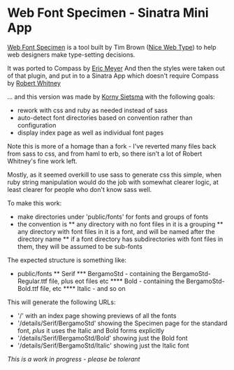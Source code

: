 Web Font Specimen - Sinatra Mini App
=====================

[Web Font Specimen](http://webfontspecimen.com/) is a tool built by Tim Brown
([Nice Web Type](http://nicewebtype.com/)) to help web designers make
type-setting decisions.

It was ported to Compass by [Eric Meyer](http://www.oddbird.net) And then the styles were taken out of that plugin, and put in to a Sinatra App which doesn't require Compass by [Robert Whitney](http://www.robertjwhitney.com)

... and this version was made by [Korny Sietsma](http://github.com/kornysietsma) with the following goals:
*  rework with css and ruby as needed instead of sass
*  auto-detect font directories based on convention rather than configuration
*  display index page as well as individual font pages

Note this is more of a homage than a fork - I've reverted many files back from sass to css,
and from haml to erb, so there isn't a lot of Robert Whitney's fine work left.

Mostly, as it seemed overkill to use sass to generate css this simple,
when ruby string manipulation would do the job with somewhat clearer logic, at least clearer
for people who don't know sass well.

To make this work:
*  make directories under 'public/fonts' for fonts and groups of fonts
*  the convention is
**  any directory with no font files in it is a grouping
**  any directory with font files in it is a font, and will be named after the directory name
**  if a font directory has subdirectories with font files in them, they will be assumed to be sub-fonts

The expected structure is something like:
*  public/fonts
**  Serif
***  BergamoStd - containing the BergamoStd-Regular.ttf file, plus eot files etc
****  Bold - containing the BergamoStd-Bold.ttf file, etc
****  Italic - and so on

This will generate the following URLs:
*  '/' with an index page showing previews of all the fonts
*  '/details/Serif/BergamoStd' showing the Specimen page for the standard font, *plus* it uses the Italic and Bold forms explicitly
*  '/details/Serif/BergamoStd/Bold' showing just the Bold font
*  '/details/Serif/BergamoStd/Italic' showing just the Italic font

*This is a work in progress - please be tolerant*